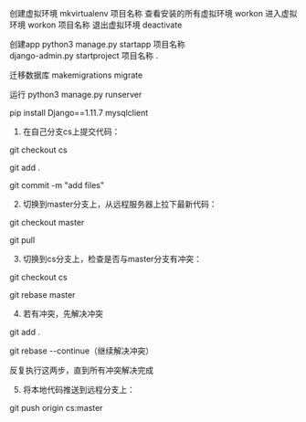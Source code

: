 创建虚拟环境             mkvirtualenv    项目名称
查看安装的所有虚拟环境     workon
进入虚拟环境              workon  项目名称
退出虚拟环境              deactivate     


创建app                  python3  manage.py startapp  项目名称   
                         django-admin.py startproject 项目名称 .

迁移数据库               makemigrations
                        migrate


运行                   python3   manage.py  runserver 


pip install
Django==1.11.7
mysqlclient


1. 在自己分支cs上提交代码：

git checkout cs

git add .

git commit -m "add files"

 

2. 切换到master分支上，从远程服务器上拉下最新代码：

git checkout master

git pull

 

3. 切换到cs分支上，检查是否与master分支有冲突：

git checkout cs

git rebase master

 

4. 若有冲突，先解决冲突

git add .

git rebase --continue（继续解决冲突）

反复执行这两步，直到所有冲突解决完成

 

5. 将本地代码推送到远程分支上：

git push origin cs:master
